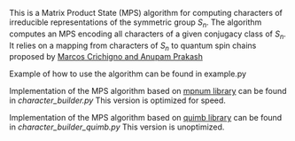 This is a Matrix Product State (MPS) algorithm for computing characters of irreducible representations of the symmetric group $S_n$. 
The algorithm computes an MPS encoding all characters of a given conjugacy class of $S_n$. It relies on a mapping from characters of $S_n$ to quantum spin chains  proposed by
[Marcos Crichigno and Anupam Prakash](https://arxiv.org/abs/2404.04322)

Example of how to use the algorithm can be found in example.py

Implementation of the MPS algorithm based on [mpnum library](https://mpnum.readthedocs.io/en/latest/) can be found in _character_builder.py_
This version is optimized for speed.

Implementation of the MPS algorithm based on [quimb library](https://quimb.readthedocs.io/en/latest/) can be found in _character_builder_quimb.py_
This version is unoptimized.
